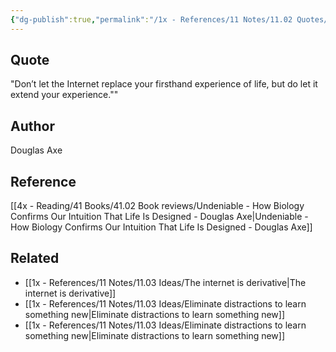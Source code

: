 ```yaml
---
{"dg-publish":true,"permalink":"/1x - References/11 Notes/11.02 Quotes/Don’t let the Internet replace your firsthand experience of life, but do let it extend your experience - Douglas Axe/","title":"Don’t let the Internet replace your firsthand experience of life, but do let it extend your experience - Douglas Axe","noteIcon":"","created":"2024-01-07T19:44:14.000+03:00","updated":"2024-02-14T20:18:45.319+03:00"}
---
```



## Quote
"Don’t let the Internet replace your firsthand experience of life, but do let it extend your experience.""

## Author
Douglas Axe

## Reference
[[4x - Reading/41 Books/41.02 Book reviews/Undeniable - How Biology Confirms Our Intuition That Life Is Designed - Douglas Axe\|Undeniable - How Biology Confirms Our Intuition That Life Is Designed - Douglas Axe]]

## Related
- [[1x - References/11 Notes/11.03 Ideas/The internet is derivative\|The internet is derivative]]
- [[1x - References/11 Notes/11.03 Ideas/Eliminate distractions to learn something new\|Eliminate distractions to learn something new]]
- [[1x - References/11 Notes/11.03 Ideas/Eliminate distractions to learn something new\|Eliminate distractions to learn something new]]